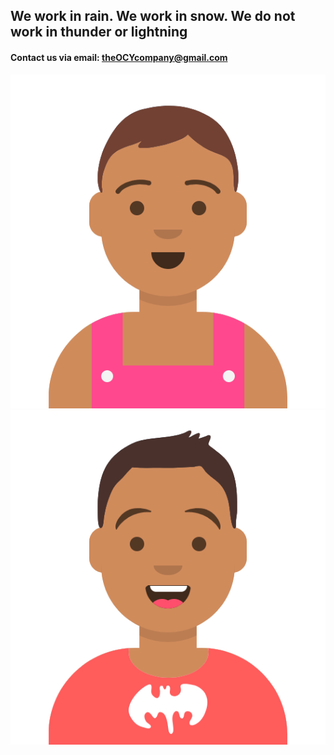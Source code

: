 
## We work in rain. We work in snow. We do not work in thunder or lightning
#### Contact us via email: **theOCYcompany@gmail.com**

![Team](/s.png)![Team](/r.png)
